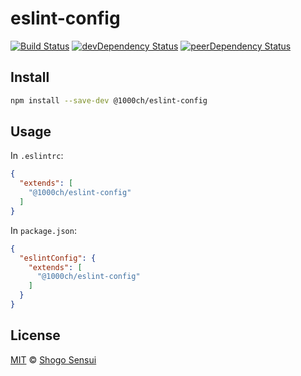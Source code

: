# eslint-config

[![Build Status](https://travis-ci.org/1000ch/eslint-config.svg?branch=master)](https://travis-ci.org/1000ch/eslint-config)
[![devDependency Status](https://david-dm.org/1000ch/eslint-config/dev-status.svg)](https://david-dm.org/1000ch/eslint-config#info=dev)
[![peerDependency Status](https://david-dm.org/1000ch/eslint-config/peer-status.svg)](https://david-dm.org/1000ch/eslint-config#info=peer)

## Install

```sh
npm install --save-dev @1000ch/eslint-config
```

## Usage

In `.eslintrc`:

```json
{
  "extends": [
    "@1000ch/eslint-config"
  ]
}
```

In `package.json`:

```json
{
  "eslintConfig": {
    "extends": [
      "@1000ch/eslint-config"
    ]
  }
}
```

## License

[MIT](https://1000ch.mit-license.org) © [Shogo Sensui](https://github.com/1000ch)
